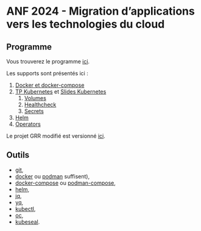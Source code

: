 # ANF 2024 - Migration d’applications vers les technologies du cloud

## Programme

Vous trouverez le programme [ici](https://indico.math.cnrs.fr/event/11850/timetable/#20241014).

Les supports sont présentés ici :

1. [Docker et docker-compose](https://plmlab.math.cnrs.fr/anf2024/grr-docker)
1. [TP Kubernetes](https://plmlab.math.cnrs.fr/anf2024/grr-kubernetes) et [Slides Kubernetes](https://plmlab.math.cnrs.fr/anf2024/grr-kubernetes/-/blob/main/slides/kubernetes/kubernetes.pdf)
    1. [Volumes](https://plmlab.math.cnrs.fr/anf2024/grr-kubernetes#volumes)
    1. [Healthcheck](https://plmlab.math.cnrs.fr/anf2024/grr-kubernetes#healthcheck)
    1. [Secrets](https://plmlab.math.cnrs.fr/anf2024/grr-kubernetes/-/blob/main/slides/secrets/secrets.pdf)
1. [Helm](https://plmlab.math.cnrs.fr/anf2024/grr-kubernetes#d%C3%A9ploiement-de-grr-avec-helm)
1. [Operators](https://plmlab.math.cnrs.fr/anf2024/operators)

Le projet GRR modifié est versionné [ici](https://plmlab.math.cnrs.fr/anf2024/grr).

## Outils

- [git](https://git-scm.com/book/fr/v2/Démarrage-rapide-Installation-de-Git),
- [docker](https://docs.docker.com/engine/install/) ou [podman](https://podman.io/docs/installation) suffisent),
- [docker-compose](https://docs.docker.com/compose/install/) ou [podman-compose](),
- [helm](https://helm.sh/docs/intro/install/),
- [jq](https://jqlang.github.io/jq/download),
- [yq](https://github.com/mikefarah/yq),
- [kubectl](https://kubernetes.io/fr/docs/tasks/tools/install-kubectl),
- [oc](),
- [kubeseal](https://github.com/bitnami-labs/sealed-secrets/releases).
